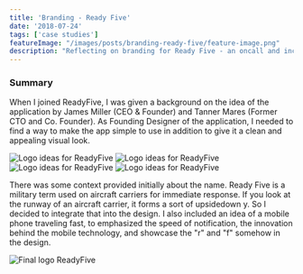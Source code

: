 ```yaml
---
title: 'Branding - Ready Five'
date: '2018-07-24'
tags: ['case studies']
featureImage: "/images/posts/branding-ready-five/feature-image.png"
description: "Reflecting on branding for Ready Five - an oncall and incident management application for devs and organizations."
---
```


### Summary
When I joined ReadyFive, I was given a background on the idea of the application by James Miller (CEO & Founder) and Tanner Mares (Former CTO and Co. Founder). As Founding Designer of the application, I needed to find a way to make the app simple to use in addition to give it a clean and appealing visual look. 


![Logo ideas for ReadyFive](/images/posts/branding-ready-five/readyfive-logos-3-1.png)
![Logo ideas for ReadyFive](/images/posts/branding-ready-five/readyfive-logos-1.png)
![Logo ideas for ReadyFive](/images/posts/branding-ready-five/readyfive-logos-2.png)
![Logo ideas for ReadyFive](/images/posts/branding-ready-five/readyfive-logos-3.png)

There was some context provided initially about the name. Ready Five is a military term used on aircraft carriers for immediate response. If you look at the runway of an aircraft carrier, it forms a sort of upsidedown y. So I decided to integrate that into the design. I also included an idea of a mobile phone traveling fast, to emphasized the speed of notification, the innovation behind the mobile technology, and showcase the "r" and "f" somehow in the design.

![Final logo ReadyFive](/images/posts/branding-ready-five/feature-image.png)

